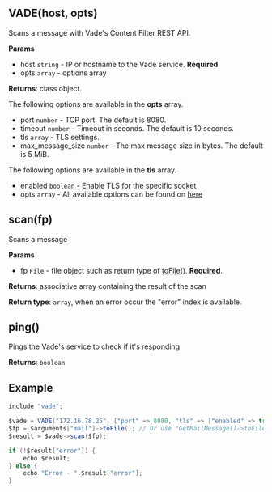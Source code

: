 ## VADE(host, opts)
Scans a message with Vade's Content Filter REST API.

**Params**

- host `string` - IP or hostname to the Vade service. **Required**.
- opts `array` - options array

**Returns**: class object.

The following options are available in the **opts** array.

- port `number` - TCP port. The default is 8080.
- timeout `number` - Timeout in seconds. The default is 10 seconds.
- tls `array` - TLS settings.
- max_message_size `number` - The max message size in bytes. The default is 5 MiB.

The following options are available in the **tls** array.

- enabled `boolean` - Enable TLS for the specific socket
- opts `array` - All available options can be found on [here](http://docs.halon.se/hsl/functions.html?highlight=tlssocket#TLSSocket)

## scan(fp)

Scans a message

**Params**

- fp `File` - file object such as return type of [toFile()](https://docs.halon.io/hsl/functions.html#MailMessage.toFile). **Required**.

**Returns**: associative array containing the result of the scan

**Return type**: `array`, when an error occur the "error" index is available.

## ping()

Pings the Vade's service to check if it's responding

**Returns**: `boolean`

## Example

```java
include "vade";

$vade = VADE("172.16.78.25", ["port" => 8080, "tls" => ["enabled" => true]]);
$fp = $arguments["mail"]->toFile(); // Or use "GetMailMessage()->toFile();" in a EOD "Per recipient" script
$result = $vade->scan($fp);

if (!$result["error"]) {
    echo $result;
} else {
    echo "Error - ".$result["error"];
}
```
